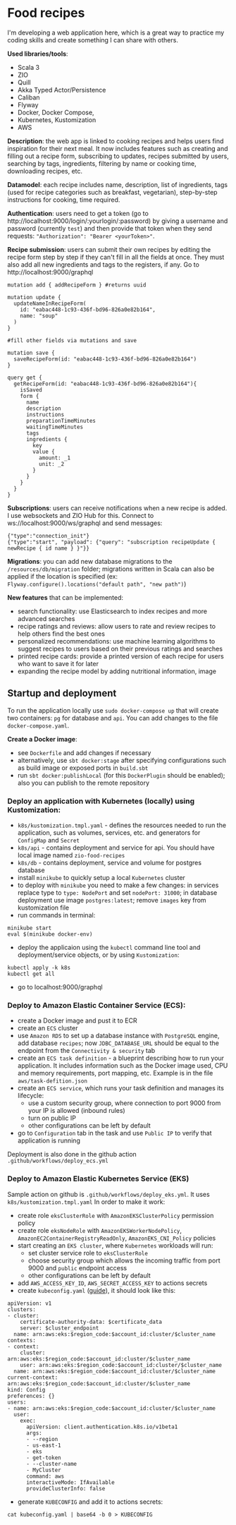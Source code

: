 # Food recipes
I'm developing a web application here, which is a great way to practice my coding skills and create something I can share with others.

**Used libraries/tools**:
- Scala 3
- ZIO
- Quill
- Akka Typed Actor/Persistence
- Caliban
- Flyway
- Docker, Docker Compose, 
- Kubernetes, Kustomization
- AWS

**Description**: the web app is linked to cooking recipes and helps users find inspiration for their next meal. It now includes features such as creating and filling out a recipe form, subscribing to updates, recipes submitted by users, searching by tags, ingredients, filtering by name or cooking time, downloading recipes, etc.

**Datamodel**: each recipe includes name, description, list of ingredients, tags (used for recipe categories such as breakfast, vegetarian), step-by-step instructions for cooking, time required.

**Authentication**: users need to get a token (go to http://localhost:9000/login/:yourlogin/:password) by giving a username and password (currently `test`) and then provide that token when they send requests: `"Authorization": "Bearer <yourToken>"`.

**Recipe submission**: users can submit their own recipes by editing the recipe form step by step if they can't fill in all the fields at once. They must also add all new ingredients and tags to the registers, if any. Go to http://localhost:9000/graphql
```
mutation add { addRecipeForm } #returns uuid

mutation update {
  updateNameInRecipeForm(
    id: "eabac448-1c93-436f-bd96-826a0e82b164",
    name: "soup"
  )
}

#fill other fields via mutations and save

mutation save {
  saveRecipeForm(id: "eabac448-1c93-436f-bd96-826a0e82b164")
}

query get {
  getRecipeForm(id: "eabac448-1c93-436f-bd96-826a0e82b164"){
    isSaved
    form {
      name
      description
      instructions
      preparationTimeMinutes
      waitingTimeMinutes
      tags
      ingredients {
        key
        value {
          amount: _1
          unit: _2
        }
      }
    }
  }
}
```


**Subscriptions**: users can receive notifications when a new recipe is added. I use websockets and ZIO Hub for this. Connect to ws://localhost:9000/ws/graphql and send messages:
```
{"type":"connection_init"}
{"type":"start", "payload": {"query": "subscription recipeUpdate { newRecipe { id name } }"}}
```

**Migrations**: you can add new database migrations to the `/resources/db/migration` folder; migrations written in Scala can also be applied if the location is specified (ex: `Flyway.configure().locations("default path", "new path")`)

**New features** that can be implemented:
- search functionality: use Elasticsearch to index recipes and more advanced searches
- recipe ratings and reviews: allow users to rate and review recipes to help others find the best ones
- personalized recommendations: use machine learning algorithms to suggest recipes to users based on their previous ratings and searches
- printed recipe cards: provide a printed version of each recipe for users who want to save it for later
- expanding the recipe model by adding nutritional information, image

## Startup and deployment
To run the application locally use `sudo docker-compose up` that will create two containers: `pg` for database and `api`. You can add changes to the file `docker-compose.yaml`.

**Create a Docker image**:
- see `Dockerfile` and add changes if necessary
- alternatively, use `sbt docker:stage` after specifying configurations such as build image or exposed ports in `build.sbt`
- run `sbt docker:publishLocal` (for this `DockerPlugin` should be enabled); also you can publish to the remote repository

### Deploy an application with Kubernetes (locally) using Kustomization:
- `k8s/kustomization.tmpl.yaml` - defines the resources needed to run the application, such as volumes, services, etc. and generators for `ConfigMap` and `Secret`
- `k8s/api` - contains deployment and service for api. You should have local image named `zio-food-recipes`
- `k8s/db` - contains deployment, service and volume for postgres database
- install `minikube` to quickly setup a local `Kubernetes` cluster
- to deploy with `minikube` you need to make a few changes: in services replace type to `type: NodePort` and set `nodePort: 31000`; in database deployment use image `postgres:latest`; remove `images` key from kustomization file
- run commands in terminal:
```
minikube start
eval $(minikube docker-env)
```
- deploy the applicaion using the `kubectl` command line tool and deployment/service objects, or by using `Kustomization`:
```
kubectl apply -k k8s
kubectl get all
```
- go to localhost:9000/graphql

### Deploy to Amazon Elastic Container Service (ECS):
- create a Docker image and pust it to ECR
- create an `ECS` cluster
- use `Amazon RDS` to set up a database instance with `PostgreSQL` engine, add database `recipes`; now `JDBC_DATABASE_URL` should be equal to the endpoint from the `Connectivity & security` tab
- create an `ECS task definition` - a blueprint describing how to run your application. It includes information such as the Docker image used, CPU and memory requirements, port mapping, etc. Example is in the file `aws/task-defition.json`
- create an `ECS service`, which runs your task definition and manages its lifecycle: 
  - use a custom security group, where connection to port 9000 from your IP is allowed (inbound rules)
  - turn on public IP
  - other configurations can be left by default
- go to `Configuration` tab in the task and use `Public IP` to verify that application is running

Deployment is also done in the github action `.github/workflows/deploy_ecs.yml`

### Deploy to Amazon Elastic Kubernetes Service (EKS)

Sample action on github is `.github/workflows/deploy_eks.yml`. It uses `k8s/kustomization.tmpl.yaml`
In order to make it work:
- create role `eksClusterRole` with `AmazonEKSClusterPolicy` permission policy
- create role `eksNodeRole` with `AmazonEKSWorkerNodePolicy`, `AmazonEC2ContainerRegistryReadOnly`, `AmazonEKS_CNI_Policy` policies
- start creating an `EKS cluster`, where `Kubernetes` workloads will run:
  - set cluster service role to `eksClusterRole`
  - choose security group which allows the incoming traffic from port 9000 and `public` endpoint access
  - other configurations can be left by default
- add `AWS_ACCESS_KEY_ID`, `AWS_SECRET_ACCESS_KEY` to actions secrets
- create `kubeconfig.yaml` ([guide](https://docs.aws.amazon.com/eks/latest/userguide/create-kubeconfig.html)), it should look like this:
```
apiVersion: v1
clusters:
- cluster:
    certificate-authority-data: $certificate_data
    server: $cluster_endpoint
  name: arn:aws:eks:$region_code:$account_id:cluster/$cluster_name
contexts:
- context:
    cluster: arn:aws:eks:$region_code:$account_id:cluster/$cluster_name
    user: arn:aws:eks:$region_code:$account_id:cluster/$cluster_name
  name: arn:aws:eks:$region_code:$account_id:cluster/$cluster_name
current-context: arn:aws:eks:$region_code:$account_id:cluster/$cluster_name
kind: Config
preferences: {}
users:
- name: arn:aws:eks:$region_code:$account_id:cluster/$cluster_name
  user:
    exec:
      apiVersion: client.authentication.k8s.io/v1beta1
      args:
      - --region
      - us-east-1
      - eks
      - get-token
      - --cluster-name
      - MyCluster
      command: aws
      interactiveMode: IfAvailable
      provideClusterInfo: false
```
- generate `KUBECONFIG` and add it to actions secrets:
```
cat kubeconfig.yaml | base64 -b 0 > KUBECONFIG
```
